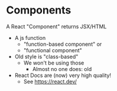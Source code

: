# Components

A React "Component" returns JSX/HTML
- A js function
  - "function-based component" or
  - "functional component" 
- Old style is "class-based"
  - We won't be using those
    - Almost no one does: old 
- React Docs are (now) very high quality!
  - See https://react.dev/
